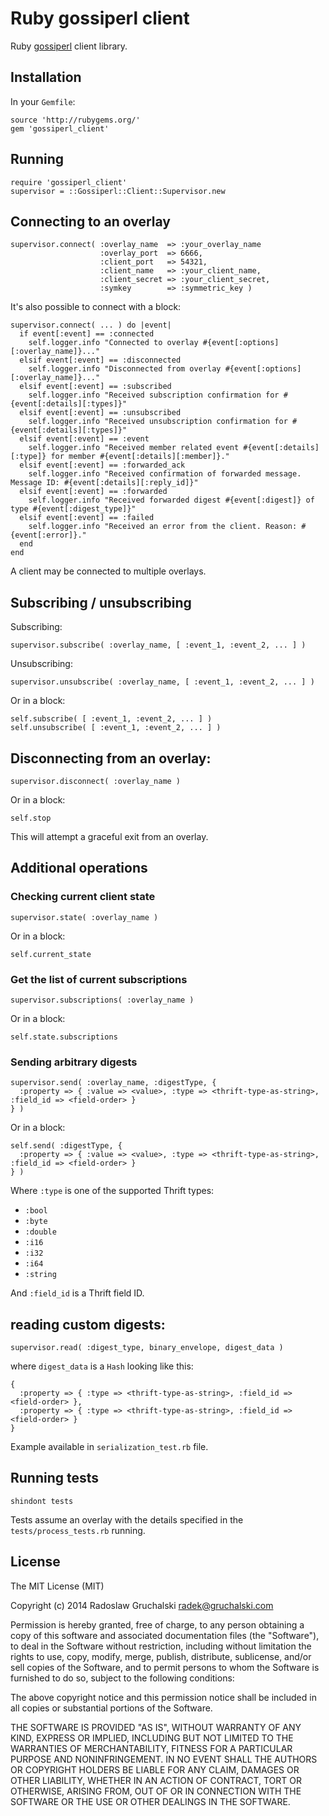 # Ruby gossiperl client

Ruby [gossiperl](https://github.com/radekg/gossiperl) client library.

## Installation

In your `Gemfile`:

    source 'http://rubygems.org/'
    gem 'gossiperl_client'

## Running

    require 'gossiperl_client'
    supervisor = ::Gossiperl::Client::Supervisor.new

## Connecting to an overlay

    supervisor.connect( :overlay_name  => :your_overlay_name
                        :overlay_port  => 6666,
                        :client_port   => 54321,
                        :client_name   => :your_client_name,
                        :client_secret => :your_client_secret,
                        :symkey        => :symmetric_key )

It's also possible to connect with a block:

    supervisor.connect( ... ) do |event|
      if event[:event] == :connected
        self.logger.info "Connected to overlay #{event[:options][:overlay_name]}..."
      elsif event[:event] == :disconnected
        self.logger.info "Disconnected from overlay #{event[:options][:overlay_name]}..."
      elsif event[:event] == :subscribed
        self.logger.info "Received subscription confirmation for #{event[:details][:types]}"
      elsif event[:event] == :unsubscribed
        self.logger.info "Received unsubscription confirmation for #{event[:details][:types]}"
      elsif event[:event] == :event
        self.logger.info "Received member related event #{event[:details][:type]} for member #{event[:details][:member]}."
      elsif event[:event] == :forwarded_ack
        self.logger.info "Received confirmation of forwarded message. Message ID: #{event[:details][:reply_id]}"
      elsif event[:event] == :forwarded
        self.logger.info "Received forwarded digest #{event[:digest]} of type #{event[:digest_type]}"
      elsif event[:event] == :failed
        self.logger.info "Received an error from the client. Reason: #{event[:error]}."
      end
    end

A client may be connected to multiple overlays.

## Subscribing / unsubscribing

Subscribing:

    supervisor.subscribe( :overlay_name, [ :event_1, :event_2, ... ] )

Unsubscribing:

    supervisor.unsubscribe( :overlay_name, [ :event_1, :event_2, ... ] )

Or in a block:

    self.subscribe( [ :event_1, :event_2, ... ] )
    self.unsubscribe( [ :event_1, :event_2, ... ] )

## Disconnecting from an overlay:

    supervisor.disconnect( :overlay_name )

Or in a block:

    self.stop

This will attempt a graceful exit from an overlay.

## Additional operations

### Checking current client state

    supervisor.state( :overlay_name )

Or in a block:

    self.current_state

### Get the list of current subscriptions

    supervisor.subscriptions( :overlay_name )

Or in a block:

    self.state.subscriptions

### Sending arbitrary digests


    supervisor.send( :overlay_name, :digestType, {
      :property => { :value => <value>, :type => <thrift-type-as-string>, :field_id => <field-order> }
    } )

Or in a block:

    self.send( :digestType, {
      :property => { :value => <value>, :type => <thrift-type-as-string>, :field_id => <field-order> }
    } )

Where `:type` is one of the supported Thrift types:

- `:bool`
- `:byte`
- `:double`
- `:i16`
- `:i32`
- `:i64`
- `:string`

And `:field_id` is a Thrift field ID.

## reading custom digests:

    supervisor.read( :digest_type, binary_envelope, digest_data )

where `digest_data` is a `Hash` looking like this:

    {
      :property => { :type => <thrift-type-as-string>, :field_id => <field-order> },
      :property => { :type => <thrift-type-as-string>, :field_id => <field-order> }
    }

Example available in `serialization_test.rb` file.

## Running tests

    shindont tests

Tests assume an overlay with the details specified in the `tests/process_tests.rb` running.

## License

The MIT License (MIT)

Copyright (c) 2014 Radoslaw Gruchalski <radek@gruchalski.com>

Permission is hereby granted, free of charge, to any person obtaining a copy
of this software and associated documentation files (the "Software"), to deal
in the Software without restriction, including without limitation the rights
to use, copy, modify, merge, publish, distribute, sublicense, and/or sell
copies of the Software, and to permit persons to whom the Software is
furnished to do so, subject to the following conditions:

The above copyright notice and this permission notice shall be included in
all copies or substantial portions of the Software.

THE SOFTWARE IS PROVIDED "AS IS", WITHOUT WARRANTY OF ANY KIND, EXPRESS OR
IMPLIED, INCLUDING BUT NOT LIMITED TO THE WARRANTIES OF MERCHANTABILITY,
FITNESS FOR A PARTICULAR PURPOSE AND NONINFRINGEMENT. IN NO EVENT SHALL THE
AUTHORS OR COPYRIGHT HOLDERS BE LIABLE FOR ANY CLAIM, DAMAGES OR OTHER
LIABILITY, WHETHER IN AN ACTION OF CONTRACT, TORT OR OTHERWISE, ARISING FROM,
OUT OF OR IN CONNECTION WITH THE SOFTWARE OR THE USE OR OTHER DEALINGS IN
THE SOFTWARE.
